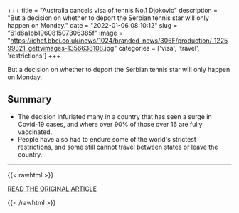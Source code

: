 +++
title = "Australia cancels visa of tennis No.1 Djokovic"
description = "But a decision on whether to deport the Serbian tennis star will only happen on Monday."
date = "2022-01-06 08:10:12"
slug = "61d6a1bb196081507306385f"
image = "https://ichef.bbci.co.uk/news/1024/branded_news/306F/production/_122599321_gettyimages-1356638108.jpg"
categories = ['visa', 'travel', 'restrictions']
+++

But a decision on whether to deport the Serbian tennis star will only happen on Monday.

## Summary

- The decision infuriated many in a country that has seen a surge in Covid-19 cases, and where over 90% of those over 16 are fully vaccinated.
- People have also had to endure some of the world's strictest restrictions, and some still cannot travel between states or leave the country.

---

{{< rawhtml >}}
  <p class="article-category">
    <a target="_blank" href="https://www.bbc.co.uk/news/world-australia-59889522">READ THE ORIGINAL ARTICLE</a>
  </p>
{{< /rawhtml >}}
